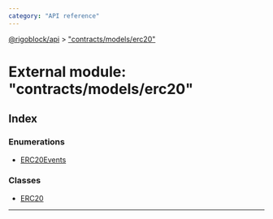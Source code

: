 ```yaml
---
category: "API reference"
---
```



[@rigoblock/api](../quick_start.md) > ["contracts/models/erc20"](../modules/_contracts_models_erc20_.md)

# External module: "contracts/models/erc20"

## Index

### Enumerations

* [ERC20Events](../enums/_contracts_models_erc20_.erc20events.md)

### Classes

* [ERC20](../classes/_contracts_models_erc20_.erc20.md)

---

